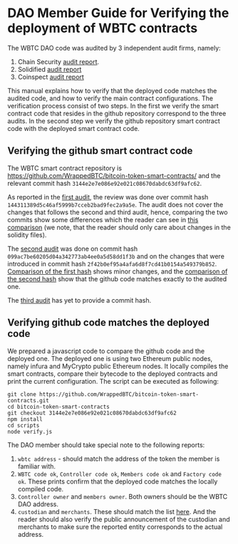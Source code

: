 # DAO Member Guide for Verifying the deployment of WBTC contracts
The WBTC DAO code was audited by 3 independent audit firms, namely:
1. Chain Security [audit report](https://github.com/ChainSecurity/audits/raw/master/ChainSecurity_WBTC.pdf).
2. Solidified [audit report](https://github.com/solidified-platform/audits/blob/master/Audit%20Report%20-%20WBTC%20%5B11-19-2018%5D.pdf)
3. Coinspect [audit report](https://github.com/coinspect/publications/blob/master/WBTC2018v1113.pdf)

This manual explains how to verify that the deployed code matches the audited code, and how to verify the main contract configurations.
The verification process consist of two steps.
In the first we verify the smart contract code that resides in the github repository correspond to the three audits.
In the second step we verify the github repository smart contract code with the deployed smart contract code.

## Verifying the github smart contract code
The WBTC smart contract repository is https://github.com/WrappedBTC/bitcoin-token-smart-contracts/
and the relevant commit hash `3144e2e7e086e92e021c08670dabdc63df9afc62`.

As reported in the [first audit](https://github.com/ChainSecurity/audits/raw/master/ChainSecurity_WBTC.pdf), the review was done over commit hash `144311389d5c46af5999b7cceb2bad9fec2a9a5e`.
The audit does not cover the changes that follows the second and third audit, hence, comparing the two commits show some differences which the reader can see in [this comparison](https://github.com/WrappedBTC/bitcoin-token-smart-contracts/compare/ae1fcd4..3144e2e) (we note, that the reader should only care about changes in the solidity files).

The [second audit](https://github.com/solidified-platform/audits/blob/master/Audit%20Report%20-%20WBTC%20%5B11-19-2018%5D.pdf) was done on commit hash `099ac7be60205d04a342773ab4ee0a5d58dd1f3b` and on the changes that were introduced in commit hash `2f42b0ef95a4afa6d8f7cd41b0154a549379b852`.
[Comparison of the first hash](https://github.com/WrappedBTC/bitcoin-token-smart-contracts/compare/099ac7b..3144e2e) shows minor changes, and the [comparison of the second hash](https://github.com/WrappedBTC/bitcoin-token-smart-contracts/compare/2f42b0ef..3144e2e) show that the github code matches exactly to the audited one. 

The [third audit](https://github.com/coinspect/publications/blob/master/WBTC2018v1113.pdf) has yet to provide a commit hash.

## Verifying github code matches the deployed code
We prepared a javascript code to compare the github code and the deployed one.
The deployed one is using two Ethereum public nodes, namely infura and MyCrypto public Ethereum nodes.
It locally compiles the smart contracts, compare their bytecode to the deployed contracts and print the current configuration.
The script can be executed as following:
```
git clone https://github.com/WrappedBTC/bitcoin-token-smart-contracts.git
cd bitcoin-token-smart-contracts
git checkout 3144e2e7e086e92e021c08670dabdc63df9afc62
npm install
cd scripts
node verify.js
```

The DAO member should take special note to the following reports:
1. `wbtc address` - should match the address of the token the member is familiar with.
2. `WBTC code ok`, `Controller code ok`, `Members code ok` and `Factory code ok`. These prints confirm that the deployed code matches the locally compiled code.
3. `Controller owner` and `members owner`. Both owners should be the WBTC DAO address.
4. `custodian` and `merchants`. These should match the list [here](https://github.com/WrappedBTC/DAO/blob/master/README.md). And the reader should also verify the public announcement of the custodian and merchants to make sure the reported entity corresponds to the actual address.
